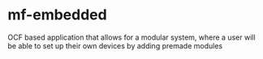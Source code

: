 # mf-embedded
OCF based application that allows for a modular system, where a user will be able to set up their own devices by adding premade modules
